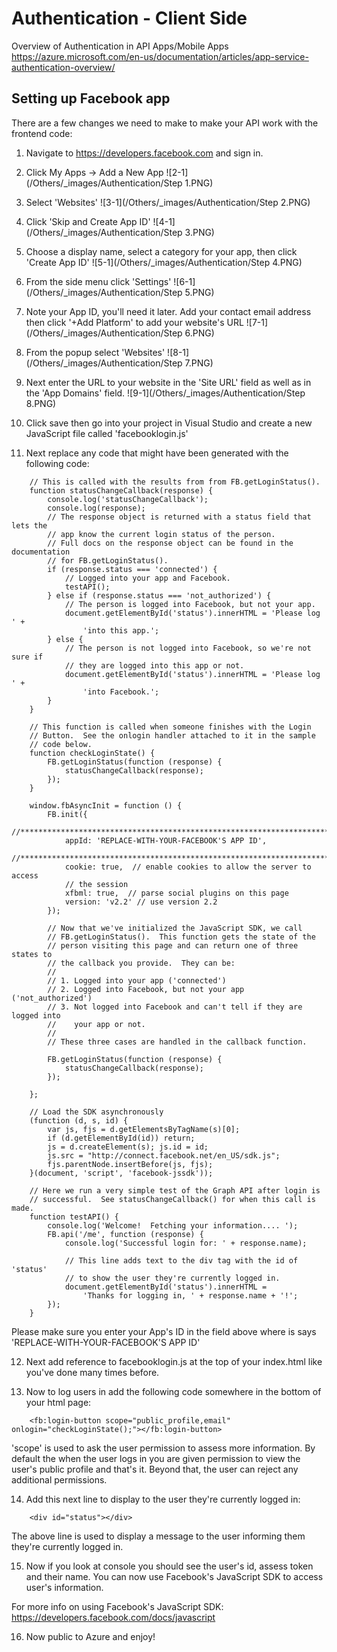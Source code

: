 # Authentication - Client Side

Overview of Authentication in API Apps/Mobile Apps https://azure.microsoft.com/en-us/documentation/articles/app-service-authentication-overview/ 

## Setting up Facebook app

There are a few changes we need to make to make your API work with the frontend code:

1. Navigate to https://developers.facebook.com and sign in. 

2. Click My Apps -> Add a New App
![2-1](/Others/_images/Authentication/Step 1.PNG)

3. Select 'Websites'
![3-1](/Others/_images/Authentication/Step 2.PNG)

4. Click 'Skip and Create App ID'
![4-1](/Others/_images/Authentication/Step 3.PNG)

5. Choose a display name, select a category for your app, then click 'Create App ID'
![5-1](/Others/_images/Authentication/Step 4.PNG)

6. From the side menu click 'Settings'
![6-1](/Others/_images/Authentication/Step 5.PNG)

7. Note your App ID, you'll need it later. Add your contact email address then click '+Add Platform' to add your website's URL
![7-1](/Others/_images/Authentication/Step 6.PNG)

8. From the popup select 'Websites'
![8-1](/Others/_images/Authentication/Step 7.PNG)

9. Next enter the URL to your website in the 'Site URL' field as well as in the 'App Domains' field.
![9-1](/Others/_images/Authentication/Step 8.PNG)

10. Click save then go into your project in Visual Studio and create a new JavaScript file called 'facebooklogin.js'

11. Next replace any code that might have been generated with the following code:

```
	// This is called with the results from from FB.getLoginStatus().
	function statusChangeCallback(response) {
		console.log('statusChangeCallback');
		console.log(response);
		// The response object is returned with a status field that lets the
		// app know the current login status of the person.
		// Full docs on the response object can be found in the documentation
		// for FB.getLoginStatus().
		if (response.status === 'connected') {
			// Logged into your app and Facebook.
			testAPI();
		} else if (response.status === 'not_authorized') {
			// The person is logged into Facebook, but not your app.
			document.getElementById('status').innerHTML = 'Please log ' +
				'into this app.';
		} else {
			// The person is not logged into Facebook, so we're not sure if
			// they are logged into this app or not.
			document.getElementById('status').innerHTML = 'Please log ' +
				'into Facebook.';
		}
	}

	// This function is called when someone finishes with the Login
	// Button.  See the onlogin handler attached to it in the sample
	// code below.
	function checkLoginState() {
		FB.getLoginStatus(function (response) {
			statusChangeCallback(response);
		});
	}

	window.fbAsyncInit = function () {
		FB.init({
			//******************************************************************************//
			appId: 'REPLACE-WITH-YOUR-FACEBOOK'S APP ID',
			//*****************************************************************************//
			cookie: true,  // enable cookies to allow the server to access 
			// the session
			xfbml: true,  // parse social plugins on this page
			version: 'v2.2' // use version 2.2
		});

		// Now that we've initialized the JavaScript SDK, we call 
		// FB.getLoginStatus().  This function gets the state of the
		// person visiting this page and can return one of three states to
		// the callback you provide.  They can be:
		//
		// 1. Logged into your app ('connected')
		// 2. Logged into Facebook, but not your app ('not_authorized')
		// 3. Not logged into Facebook and can't tell if they are logged into
		//    your app or not.
		//
		// These three cases are handled in the callback function.

		FB.getLoginStatus(function (response) {
			statusChangeCallback(response);
		});

	};

	// Load the SDK asynchronously
	(function (d, s, id) {
		var js, fjs = d.getElementsByTagName(s)[0];
		if (d.getElementById(id)) return;
		js = d.createElement(s); js.id = id;
		js.src = "http://connect.facebook.net/en_US/sdk.js";
		fjs.parentNode.insertBefore(js, fjs);
	}(document, 'script', 'facebook-jssdk'));

	// Here we run a very simple test of the Graph API after login is
	// successful.  See statusChangeCallback() for when this call is made.
	function testAPI() {
		console.log('Welcome!  Fetching your information.... ');
		FB.api('/me', function (response) {
			console.log('Successful login for: ' + response.name);
			
			// This line adds text to the div tag with the id of 'status'
			// to show the user they're currently logged in.
			document.getElementById('status').innerHTML =
				'Thanks for logging in, ' + response.name + '!';
		});
	}
```
	
Please make sure you enter your App's ID in the field above where is says 'REPLACE-WITH-YOUR-FACEBOOK'S APP ID'

12. Next add reference to facebooklogin.js at the top of your index.html like you've done many times before.

13. Now to log users in add the following code somewhere in the bottom of your html page:

```
	<fb:login-button scope="public_profile,email" onlogin="checkLoginState();"></fb:login-button>
```

'scope' is used to ask the user permission to assess more information. By default the when the user logs in you are given permission to view the user's public profile and that's it.
Beyond that, the user can reject any additional permissions. 
	
14. Add this next line to display to the user they're currently logged in:

```
	<div id="status"></div>
```	
	
The above line is used to display a message to the user informing them they're currently logged in.

15. Now if you look at console you should see the user's id, assess token and their name. You can now use Facebook's JavaScript SDK to access user's information.

For more info on using Facebook's JavaScript SDK: https://developers.facebook.com/docs/javascript

16. Now public to Azure and enjoy!